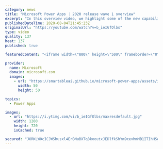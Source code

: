 ```yaml
---
category: news
title: "Microsoft Power Apps | 2020 release wave 1 overview"
excerpt: "In this overview video, we highlight some of the new capabilities included in the latest update to Microsoft Power Apps.      Here are the capabilities covered:     UI enhancements       • Save is always visible       • Chart formatting  Grid user experience enhancements       • Conditional search  "
publishedDateTime: 2020-08-04T21:45:23Z
originalUrl: "https://youtube.com/watch?v=b_ieIGfOlbs"
type: video
quality: 137
heat: 137
published: true

featuredContent: "<iframe width=\"800\" height=\"500\" frameborder=\"0\" src=\"https://www.youtube.com/embed/b_ieIGfOlbs\" allow=\"accelerometer; autoplay; encrypted-media; gyroscope; picture-in-picture\" allowfullscreen></iframe>"

provider:
  name: Microsoft
  domain: microsoft.com
  images:
    - url: "https://smartableai.github.io/microsoft-power-apps/assets/images/organizations/microsoft.com-50x50.jpg"
      width: 50
      height: 50

topics:
  - Power Apps

images:
  - url: "https://i.ytimg.com/vi/b_ieIGfOlbs/maxresdefault.jpg"
    width: 1280
    height: 720
    isCached: true

secured: "JORKLW0cICJWShusxl4ErBNuBXTq8kooutxJEDlfkShYm9cevhmMB1ITIhHSgfMvP7z0UWSX+ysda+qsK7+OZV9Qa6ur3NGuMFjt6iyGcqJcj3ogmo8p3xgfqAcUNS85ruGUJDYzXJeIJhLHkCutQDf7vETfRRw1ESdTKLPL6VsuNRh8kZlAfSGkxf2QkHQTLTq7BFAyrMGNxWnIRlZZSvrrtlNExEZMOwxqRSzcTBkgutDaHwpAHX1cPhsJOXn51GVLgJv2SP5tbT3ioV9RWTjQpMTjZrPvahI3uj3Y0zY7TluMCTku8m7zkBQAOpMtlcG+4IDOoo/hPqypd6dGHTNCk/Zlhtim3qo+p8auAxc1nzV056BDYSmjSxFtwwlHrpFjvMkEpdcdQEZ7DvZd8Z4R/CBRPSNB8XRLJhPNsSPySvX1z+ZbudDwqX3Lk0Ij;EvI16qL4WsoUSOLK4YY3Qg=="
---
```


